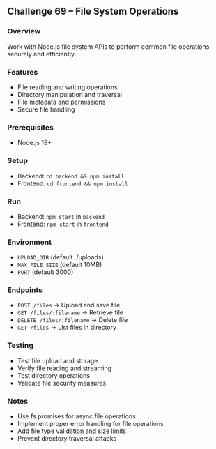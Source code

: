 ## Challenge 69 – File System Operations

### Overview
Work with Node.js file system APIs to perform common file operations securely and efficiently.

### Features
- File reading and writing operations
- Directory manipulation and traversal
- File metadata and permissions
- Secure file handling

### Prerequisites
- Node.js 18+

### Setup
- Backend: `cd backend && npm install`
- Frontend: `cd frontend && npm install`

### Run
- Backend: `npm start` in `backend`
- Frontend: `npm start` in `frontend`

### Environment
- `UPLOAD_DIR` (default ./uploads)
- `MAX_FILE_SIZE` (default 10MB)
- `PORT` (default 3000)

### Endpoints
- `POST /files` → Upload and save file
- `GET /files/:filename` → Retrieve file
- `DELETE /files/:filename` → Delete file
- `GET /files` → List files in directory

### Testing
- Test file upload and storage
- Verify file reading and streaming
- Test directory operations
- Validate file security measures

### Notes
- Use fs.promises for async file operations
- Implement proper error handling for file operations
- Add file type validation and size limits
- Prevent directory traversal attacks